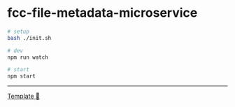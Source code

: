 # fcc-file-metadata-microservice

```bash
# setup
bash ./init.sh

# dev
npm run watch

# start
npm start
```

- - -
[Template :rocket:](https://github.com/IOAyman/fcc-init/)
